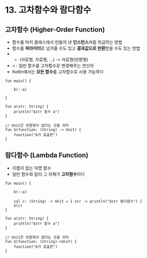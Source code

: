 # 13. 고차함수와 람다함수
## 고차함수 (Higher-Order Function)
- 함수를 마치 클래스에서 만들어 낸 **인스턴스**처럼 취급하는 방법
- 함수를 **파라미터**로 넘겨줄 수도 있고 **결과값으로 반환**받을 수도 있는 방법
- - (자료형, 자료형, ...) -> 자료형(반환형)
- **::** : 일반 함수를 고차함수로 변경해주는 연산자
- Kotlin에서는 **모든 함수**를 고차함수로 사용 가능하다
```{.kotlin}
fun main() {
    
    b(::a) 

}

fun a(str: String) {
    println("$str 함수 a")
}

// Unit은 반환형이 없다는 것을 의미
fun b(function: (String) -> Unit) {
    function("b가 호출한")
}
```

## 람다함수 (Lambda Function)
- 이름이 없는 익명 함수
- 일반 함수와 달리 그 자체가 **고차함수**이다
```{.kotlin}
fun main() {
    
    b(::a) 
    
    val c: (String) -> Unit = { str -> println("$str 람다함수") }
    b(c)
}

fun a(str: String) {
    println("$str 함수 a")
}

// Unit은 반환형이 없다는 것을 의미
fun b(function: (String)->Unit) {
    function("b가 호출한")
}
```
